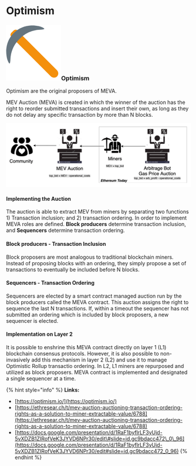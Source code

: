 # Optimism

### ![](../../.gitbook/assets/image%20%2810%29.png)Optimism

Optimism are the original proposers of MEVA.

MEV Auction \(MEVA\) is created in which the winner of the auction has the right to reorder submitted transactions and insert their own, as long as they do not delay any specific transaction by more than N blocks.

![MEVA on Ethereum](../../.gitbook/assets/image%20%287%29.png)

#### Implementing the Auction <a id="implementing-the-auction"></a>

The auction is able to extract MEV from miners by separating two functions 1\) Transaction inclusion; and 2\) transaction ordering. In order to implement MEVA roles are defined. **Block producers** determine transaction inclusion, and **Sequencers** determine transaction ordering.

#### Block producers - Transaction Inclusion <a id="block-producers-transaction-inclusion"></a>

Block proposers are most analogous to traditional blockchain miners. Instead of proposing blocks with an ordering, they simply propose a set of transactions to eventually be included before N blocks.

#### Sequencers - Transaction Ordering <a id="sequencers-transaction-ordering"></a>

Sequencers are elected by a smart contract managed auction run by the block producers called the MEVA contract. This auction assigns the right to sequence the last N transactions. If, within a timeout the sequencer has not submitted an ordering which is included by block proposers, a new sequencer is elected.

#### Implementation on Layer 2 <a id="implementation-on-layer-2"></a>

It is possible to enshrine this MEVA contract directly on layer 1 \(L1\) blockchain consensus protocols. However, it is also possible to non-invasively add this mechanism in layer 2 \(L2\) and use it to manage Optimistic Rollup transactio ordering. In L2, L1 miners are repurposed and utilized as block proposers. MEVA contract is implemented and designated a single sequencer at a time.

{% hint style="info" %}
**Links:**

* [https://optimism.io/](https://optimism.io/)
* [https://ethresear.ch/t/mev-auction-auctioning-transaction-ordering-rights-as-a-solution-to-miner-extractable-value/6788](https://ethresear.ch/t/mev-auction-auctioning-transaction-ordering-rights-as-a-solution-to-miner-extractable-value/6788)
* [https://docs.google.com/presentation/d/1RaF1byflrLF3yUjd-5vXDZB1ZIRofVeK3JYVD6NPr30/edit\#slide=id.gc9bdacc472\_0\_96](https://docs.google.com/presentation/d/1RaF1byflrLF3yUjd-5vXDZB1ZIRofVeK3JYVD6NPr30/edit#slide=id.gc9bdacc472_0_96)
{% endhint %}

